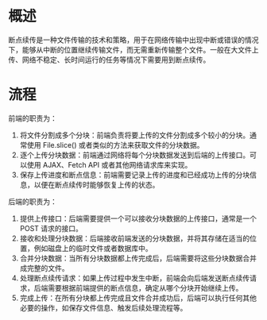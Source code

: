 # 概述

断点续传是一种文件传输的技术和策略，用于在网络传输中出现中断或错误的情况下，能够从中断的位置继续传输文件，而无需重新传输整个文件。一般在大文件上传、网络不稳定、长时间运行的任务等情况下需要用到断点续传。

# 流程

前端的职责为：

1. 将文件分割成多个分块：前端负责将要上传的文件分割成多个较小的分块。通常使用 File.slice() 或者类似的方法来获取文件的分块数据。
2. 逐个上传分块数据：前端通过网络将每个分块数据发送到后端的上传接口。可以使用 AJAX、Fetch API 或者其他网络请求库来实现。
3. 保存上传进度和断点信息：前端需要记录上传的进度和已经成功上传的分块信息，以便在断点续传时能够恢复上传的状态。

后端的职责为：

1. 提供上传接口：后端需要提供一个可以接收分块数据的上传接口，通常是一个 POST 请求的接口。
2. 接收和处理分块数据：后端接收前端发送的分块数据，并将其存储在适当的位置，例如磁盘上的临时文件或者数据库中。
3. 合并分块数据：当所有分块数据都上传完成后，后端需要将这些分块数据合并成完整的文件。
4. 处理断点续传请求：如果上传过程中发生中断，前端会向后端发送断点续传请求，后端需要根据前端提供的断点信息，确定从哪个分块开始继续上传。
5. 完成上传：在所有分块都上传完成且文件合并成功后，后端可以执行任何其他必要的操作，如保存文件信息、触发后续处理流程等。
